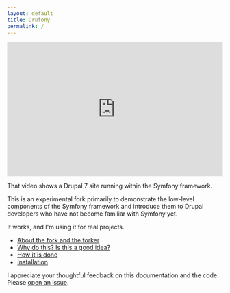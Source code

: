 ```yaml
---
layout: default
title: Drufony
permalink: /
---
```


<div class="row">
<div class="col-sm-6">
<style>.embed-container { position: relative; padding-bottom: 56.25%; padding-top: 30px; height: 0; overflow: hidden; max-width: 100%; height: auto; } .embed-container iframe, .embed-container object, .embed-container embed { position: absolute; top: 0; left: 0; width: 100%; height: 100%; }</style><div class='embed-container'><iframe src='http://www.youtube.com/embed/w8NLRFLQQnA' frameborder='0' allowfullscreen></iframe></div>
</div>
<div class="col-sm-6">
<p class="lead">That video shows a Drupal 7 site running within the Symfony framework.</p>
<p>This is an experimental fork primarily to demonstrate the low-level components of the Symfony framework and introduce them to Drupal developers who have not become familiar with Symfony yet.</p>
<p>It works, and I'm using it for real projects.</p>
<ul>
  <li><a href="{{ site.baseurl }}/about">About the fork and the forker</a></li>
  <li><a href="{{ site.baseurl }}/why">Why do this? Is this a good idea?</a></li>
  <li><a href="{{ site.baseurl }}/how">How it is done</a></li>
  <li><a href="{{ site.baseurl }}/install">Installation</a></li>
</ul>
<p>I appreciate your thoughtful feedback on this documentation and the code. Please <a href="https://github.com/bangpound/symfony-drupal/issues">open an issue</a>.</p>
</div>
</div>
